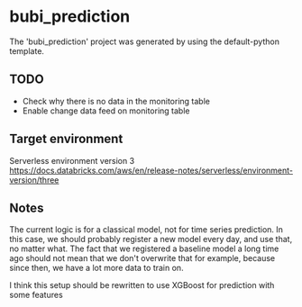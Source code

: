 # bubi_prediction

The 'bubi_prediction' project was generated by using the default-python template.

## TODO

- Check why there is no data in the monitoring table
- Enable change data feed on monitoring table

## Target environment

Serverless environment version 3 <https://docs.databricks.com/aws/en/release-notes/serverless/environment-version/three>

## Notes

The current logic is for a classical model, not for time series prediction. In this case, we should probably register a new model every day, and use that, no matter what. The fact that we registered a baseline model a long time ago should not mean that we don't overwrite that for example, because since then, we have a lot more data to train on.

I think this setup should be rewritten to use XGBoost for prediction with some features

